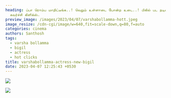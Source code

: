 ```yaml
---
heading: ப்பா ரொம்ப மாறிட்டீங்க..! வெறும் உள்ளாடை போன்ற உடை..! பிகில் பட நடிகை
  கவர்ச்சி கிளிக்ஸ்.
preview_image: /images/2023/04/07/varshabollamma-hott.jpeg
image_resize: /cdn-cgi/image/w=640,fit=scale-down,q=80,f=auto
categories: cinema
authors: Santhosh
tags:
  - varsha bollamma
  - bigil
  - actress
  - hot clicks
title: varshabollamma-actress-new-bigil
date: 2023-04-07 12:25:43 +0530
---
```

![](/images/2023/04/07/varshabollamma-actress-new-bigil2.jpeg)

![](/images/2023/04/07/varshabollamma-actress-new-bigil.jpeg)